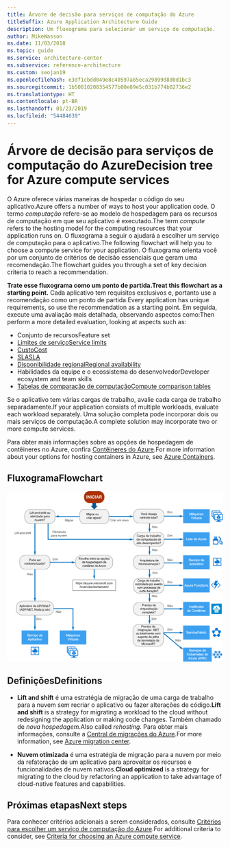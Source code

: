 ```yaml
---
title: Árvore de decisão para serviços de computação do Azure
titleSuffix: Azure Application Architecture Guide
description: Um fluxograma para selecionar um serviço de computação.
author: MikeWasson
ms.date: 11/03/2018
ms.topic: guide
ms.service: architecture-center
ms.subservice: reference-architecture
ms.custom: seojan19
ms.openlocfilehash: e3df1cbdd049e8c40597a85eca29899d8d0d1bc3
ms.sourcegitcommit: 1b50810208354577b00e89e5c031b774b02736e2
ms.translationtype: HT
ms.contentlocale: pt-BR
ms.lasthandoff: 01/23/2019
ms.locfileid: "54484639"
---
```

# <a name="decision-tree-for-azure-compute-services"></a><span data-ttu-id="9f46d-103">Árvore de decisão para serviços de computação do Azure</span><span class="sxs-lookup"><span data-stu-id="9f46d-103">Decision tree for Azure compute services</span></span>

<span data-ttu-id="9f46d-104">O Azure oferece várias maneiras de hospedar o código do seu aplicativo.</span><span class="sxs-lookup"><span data-stu-id="9f46d-104">Azure offers a number of ways to host your application code.</span></span> <span data-ttu-id="9f46d-105">O termo *computação* refere-se ao modelo de hospedagem para os recursos de computação em que seu aplicativo é executado.</span><span class="sxs-lookup"><span data-stu-id="9f46d-105">The term *compute* refers to the hosting model for the computing resources that your application runs on.</span></span> <span data-ttu-id="9f46d-106">O fluxograma a seguir o ajudará a escolher um serviço de computação para o aplicativo.</span><span class="sxs-lookup"><span data-stu-id="9f46d-106">The following flowchart will help you to choose a compute service for your application.</span></span> <span data-ttu-id="9f46d-107">O fluxograma orienta você por um conjunto de critérios de decisão essenciais que geram uma recomendação.</span><span class="sxs-lookup"><span data-stu-id="9f46d-107">The flowchart guides you through a set of key decision criteria to reach a recommendation.</span></span>

<span data-ttu-id="9f46d-108">**Trate esse fluxograma como um ponto de partida.**</span><span class="sxs-lookup"><span data-stu-id="9f46d-108">**Treat this flowchart as a starting point.**</span></span> <span data-ttu-id="9f46d-109">Cada aplicativo tem requisitos exclusivos e, portanto use a recomendação como um ponto de partida.</span><span class="sxs-lookup"><span data-stu-id="9f46d-109">Every application has unique requirements, so use the recommendation as a starting point.</span></span> <span data-ttu-id="9f46d-110">Em seguida, execute uma avaliação mais detalhada, observando aspectos como:</span><span class="sxs-lookup"><span data-stu-id="9f46d-110">Then perform a more detailed evaluation, looking at aspects such as:</span></span>

- <span data-ttu-id="9f46d-111">Conjunto de recursos</span><span class="sxs-lookup"><span data-stu-id="9f46d-111">Feature set</span></span>
- [<span data-ttu-id="9f46d-112">Limites de serviço</span><span class="sxs-lookup"><span data-stu-id="9f46d-112">Service limits</span></span>](/azure/azure-subscription-service-limits)
- [<span data-ttu-id="9f46d-113">Custo</span><span class="sxs-lookup"><span data-stu-id="9f46d-113">Cost</span></span>](https://azure.microsoft.com/pricing/)
- [<span data-ttu-id="9f46d-114">SLA</span><span class="sxs-lookup"><span data-stu-id="9f46d-114">SLA</span></span>](https://azure.microsoft.com/support/legal/sla/)
- [<span data-ttu-id="9f46d-115">Disponibilidade regional</span><span class="sxs-lookup"><span data-stu-id="9f46d-115">Regional availability</span></span>](https://azure.microsoft.com/global-infrastructure/services/)
- <span data-ttu-id="9f46d-116">Habilidades da equipe e o ecossistema do desenvolvedor</span><span class="sxs-lookup"><span data-stu-id="9f46d-116">Developer ecosystem and team skills</span></span>
- [<span data-ttu-id="9f46d-117">Tabelas de comparação de computação</span><span class="sxs-lookup"><span data-stu-id="9f46d-117">Compute comparison tables</span></span>](./compute-comparison.md)

<span data-ttu-id="9f46d-118">Se o aplicativo tem várias cargas de trabalho, avalie cada carga de trabalho separadamente.</span><span class="sxs-lookup"><span data-stu-id="9f46d-118">If your application consists of multiple workloads, evaluate each workload separately.</span></span> <span data-ttu-id="9f46d-119">Uma solução completa pode incorporar dois ou mais serviços de computação.</span><span class="sxs-lookup"><span data-stu-id="9f46d-119">A complete solution may incorporate two or more compute services.</span></span>

<span data-ttu-id="9f46d-120">Para obter mais informações sobre as opções de hospedagem de contêineres no Azure, confira [Contêineres do Azure](https://azure.microsoft.com/overview/containers/).</span><span class="sxs-lookup"><span data-stu-id="9f46d-120">For more information about your options for hosting containers in Azure, see [Azure Containers](https://azure.microsoft.com/overview/containers/).</span></span>

## <a name="flowchart"></a><span data-ttu-id="9f46d-121">Fluxograma</span><span class="sxs-lookup"><span data-stu-id="9f46d-121">Flowchart</span></span>

![Árvore de decisão para serviços de computação do Azure](../images/compute-decision-tree.svg)

## <a name="definitions"></a><span data-ttu-id="9f46d-123">Definições</span><span class="sxs-lookup"><span data-stu-id="9f46d-123">Definitions</span></span>

- <span data-ttu-id="9f46d-124">**Lift and shift** é uma estratégia de migração de uma carga de trabalho para a nuvem sem recriar o aplicativo ou fazer alterações de código.</span><span class="sxs-lookup"><span data-stu-id="9f46d-124">**Lift and shift** is a strategy for migrating a workload to the cloud without redesigning the application or making code changes.</span></span> <span data-ttu-id="9f46d-125">Também chamado de *nova hospedagem*.</span><span class="sxs-lookup"><span data-stu-id="9f46d-125">Also called *rehosting*.</span></span> <span data-ttu-id="9f46d-126">Para obter mais informações, consulte a [Central de migrações do Azure](https://azure.microsoft.com/migration/).</span><span class="sxs-lookup"><span data-stu-id="9f46d-126">For more information, see [Azure migration center](https://azure.microsoft.com/migration/).</span></span>

- <span data-ttu-id="9f46d-127">**Nuvem otimizada** é uma estratégia de migração para a nuvem por meio da refatoração de um aplicativo para aproveitar os recursos e funcionalidades de nuvem nativos.</span><span class="sxs-lookup"><span data-stu-id="9f46d-127">**Cloud optimized** is a strategy for migrating to the cloud by refactoring an application to take advantage of cloud-native features and capabilities.</span></span>

## <a name="next-steps"></a><span data-ttu-id="9f46d-128">Próximas etapas</span><span class="sxs-lookup"><span data-stu-id="9f46d-128">Next steps</span></span>

<span data-ttu-id="9f46d-129">Para conhecer critérios adicionais a serem considerados, consulte [Critérios para escolher um serviço de computação do Azure](./compute-comparison.md).</span><span class="sxs-lookup"><span data-stu-id="9f46d-129">For additional criteria to consider, see [Criteria for choosing an Azure compute service](./compute-comparison.md).</span></span>
